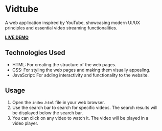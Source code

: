 # Vidtube
A web application inspired by YouTube, showcasing modern UI/UX principles and essential video streaming functionalities.

**[LIVE DEMO]()**


## Technologies Used
- HTML: For creating the structure of the web pages.
- CSS: For styling the web pages and making them visually appealing.
- JavaScript: For adding interactivity and functionality to the website.

## Usage
1. Open the `index.html` file in your web browser.
2. Use the search bar to search for specific videos. The search results will be displayed below the search bar.
3. You can click on any video to watch it. The video will be played in a video player.
   

